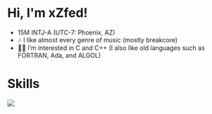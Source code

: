 # Hi, I'm xZfed!
- 15M INTJ-A (UTC-7: Phoenix, AZ)
- 🎶 I like almost every genre of music (mostly breakcore)
- 👨‍💻 I’m interested in C and C++ (I also like old languages such as FORTRAN, Ada, and ALGOL)

# Skills
[![](https://skillicons.dev/icons?i=c,py,vscode)](https://skillicons.dev/)

